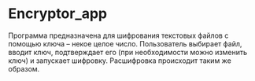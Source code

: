 # Encryptor_app
Программа предназначена для шифрования текстовых файлов с помощью ключа – некое целое число.
Пользователь выбирает файл, вводит ключ, подтверждает его (при необходимости можно изменить ключ) и запускает шифровку.
Расшифровка происходит таким же образом.
